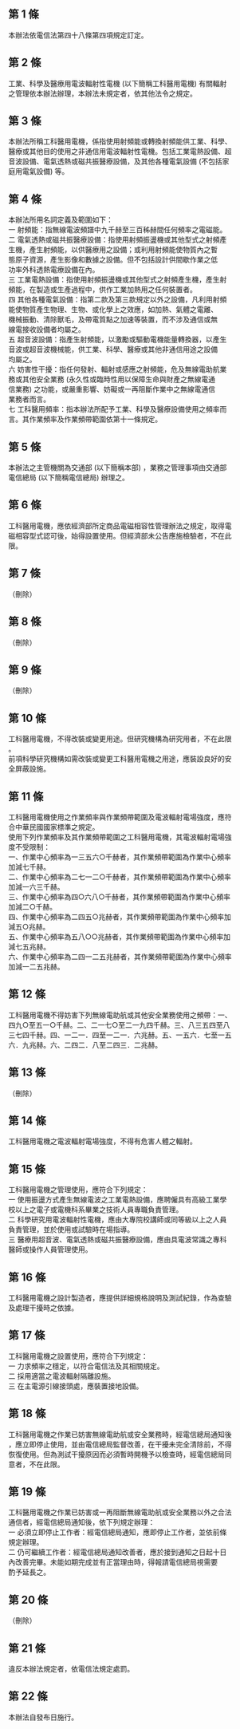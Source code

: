第 1 條
-------
本辦法依電信法第四十八條第四項規定訂定。

第 2 條
-------
工業、科學及醫療用電波輻射性電機 (以下簡稱工科醫用電機) 有關輻射  
之管理依本辦法辦理，本辦法未規定者，依其他法令之規定。

第 3 條
-------
本辦法所稱工科醫用電機，係指使用射頻能或轉換射頻能供工業、科學、  
醫療或其他目的使用之非通信用電波輻射性電機。包括工業電熱設備、超  
音波設備、電氣透熱或磁共振醫療設備，及其他各種電氣設備 (不包括家  
庭用電氣設備) 等。

第 4 條
-------
本辦法所用名詞定義及範圍如下：  
一  射頻能：指無線電波頻譜中九千赫至三百秭赫間任何頻率之電磁能。  
二  電氣透熱或磁共振醫療設備：指使用射頻振盪機或其他型式之射頻產  
    生機，產生射頻能，以供醫療用之設備；或利用射頻能使物質內之暫  
    態原子資源，產生影像和數據之設備。但不包括設計供間歇作業之低  
    功率外科透熱電療設備在內。  
三  工業電熱設備：指使用射頻振盪機或其他型式之射頻產生機，產生射  
    頻能，在製造或生產過程中，供作工業加熱用之任何裝置者。  
四  其他各種電氣設備：指第二款及第三款規定以外之設備，凡利用射頻  
    能使物質產生物理、生物、或化學上之效應，如加熱、氣體之電離、  
    機械振動、清除獸毛，及帶電質點之加速等裝置，而不涉及通信或無  
    線電接收設備者均屬之。  
五  超音波設備：指產生射頻能，以激勵或驅動電機能量轉換器，以產生  
    音波或超音波機械能，供工業、科學、醫療或其他非通信用途之設備  
    均屬之。  
六  妨害性干擾：指任何發射、輻射或感應之射頻能，危及無線電助航業  
    務或其他安全業務 (永久性或臨時性用以保障生命與財產之無線電通  
    信業務) 之功能，或嚴重影響、妨礙或一再阻斷作業中之無線電通信  
    業務者而言。  
七  工科醫用頻率：指本辦法所配予工業、科學及醫療設備使用之頻率而  
    言。其作業頻率及作業頻帶範圍依第十一條規定。

第 5 條
-------
本辦法之主管機關為交通部 (以下簡稱本部) ，業務之管理事項由交通部  
電信總局 (以下簡稱電信總局) 辦理之。

第 6 條
-------
工科醫用電機，應依經濟部所定商品電磁相容性管理辦法之規定，取得電  
磁相容型式認可後，始得設置使用。但經濟部未公告應施檢驗者，不在此  
限。

第 7 條
-------
（刪除）

第 8 條
-------
（刪除）

第 9 條
-------
（刪除）

第 10 條
--------
工科醫用電機，不得改裝或變更用途。但研究機構為研究用者，不在此限  
。  
前項科學研究機構如需改裝或變更工科醫用電機之用途，應裝設良好的安  
全屏蔽設施。

第 11 條
--------
工科醫用電機使用之作業頻率與作業頻帶範圍及電波輻射電場強度，應符  
合中華民國國家標準之規定。  
使用下列作業頻率及其作業頻帶範圍之工科醫用電機，其電波輻射電場強  
度不受限制：  
一、作業中心頻率為一三五六○千赫者，其作業頻帶範圍為作業中心頻率  
    加減七千赫。  
二、作業中心頻率為二七一二○千赫者，其作業頻帶範圍為作業中心頻率  
    加減一六三千赫。  
三、作業中心頻率為四○六八○千赫者，其作業頻帶範圍為作業中心頻率  
    加減二○千赫。  
四、作業中心頻率為二四五○兆赫者，其作業頻帶範圍為作業中心頻率加  
    減五○兆赫。  
五、作業中心頻率為五八○○兆赫者，其作業頻帶範圍為作業中心頻率加  
    減七五兆赫。  
六、作業中心頻率為二四一二五兆赫者，其作業頻帶範圍為作業中心頻率  
    加減一二五兆赫。

第 12 條
--------
工科醫用電機不得妨害下列無線電助航或其他安全業務使用之頻帶：一、  
四九○至五一○千赫。二、二一七○至二一九四千赫。三、八三五四至八  
三七四千赫。四、一二一．四至一二一．六兆赫。五、一五六．七至一五  
六．九兆赫。六、二四二．八至二四三．二兆赫。

第 13 條
--------
（刪除）

第 14 條
--------
工科醫用電機之電波輻射電場強度，不得有危害人體之輻射。

第 15 條
--------
工科醫用電機之管理使用，應符合下列規定：  
一  使用振盪方式產生無線電波之工業電熱設備，應聘僱具有高級工業學  
    校以上之電子或電機科系畢業之技術人員專職負責管理。  
二  科學研究用電波輻射性電機，應由大專院校講師或同等級以上之人員  
    負責管理，並於使用或試驗時在場指導。  
三  醫療用超音波、電氣透熱或磁共振醫療設備，應由具電波常識之專科  
    醫師或操作人員管理使用。

第 16 條
--------
工科醫用電機之設計製造者，應提供詳細規格說明及測試紀錄，作為查驗  
及處理干擾時之依據。

第 17 條
--------
工科醫用電機之設置使用，應符合下列規定：  
一  力求頻率之穩定，以符合電信法及其相關規定。  
二  採用適當之電波輻射隔離設施。  
三  在主電源引線接頭處，應裝置接地設備。

第 18 條
--------
工科醫用電機之作業已妨害無線電助航或安全業務時，經電信總局通知後  
，應立即停止使用，並由電信總局監督改善，在干擾未完全清除前，不得  
恢復使用。但為測試干擾原因而必須暫時開機予以檢查時，經電信總局同  
意者，不在此限。

第 19 條
--------
工科醫用電機之作業已妨害或一再阻斷無線電助航或安全業務以外之合法  
通信者，經電信總局通知後，依下列規定辦理：  
一  必須立即停止工作者：經電信總局通知，應即停止工作者，並依前條  
    規定辦理。  
二  仍可繼續工作者：經電信總局通知改善者，應於接到通知之日起十日  
    內改善完畢。未能如期完成並有正當理由時，得報請電信總局視需要  
    酌予延長之。

第 20 條
--------
（刪除）

第 21 條
--------
違反本辦法規定者，依電信法規定處罰。

第 22 條
--------
本辦法自發布日施行。

